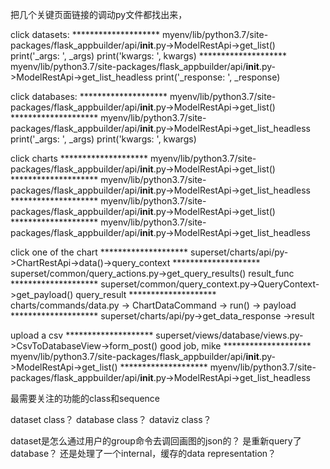 把几个关键页面链接的调动py文件都找出来，

click datasets:
******************** myenv/lib/python3.7/site-packages/flask_appbuilder/api/__init__.py->ModelRestApi->get_list() 
print('_args: ', _args)
print('kwargs: ', kwargs)
******************** myenv/lib/python3.7/site-packages/flask_appbuilder/api/__init__.py->ModelRestApi->get_list_headless
print('_response: ', _response)

click databases:
******************** myenv/lib/python3.7/site-packages/flask_appbuilder/api/__init__.py->ModelRestApi->get_list() 
******************** myenv/lib/python3.7/site-packages/flask_appbuilder/api/__init__.py->ModelRestApi->get_list_headless
print('_args: ', _args)
print('kwargs: ', kwargs)

click charts
******************** myenv/lib/python3.7/site-packages/flask_appbuilder/api/__init__.py->ModelRestApi->get_list() 
******************** myenv/lib/python3.7/site-packages/flask_appbuilder/api/__init__.py->ModelRestApi->get_list_headless
******************** myenv/lib/python3.7/site-packages/flask_appbuilder/api/__init__.py->ModelRestApi->get_list() 
******************** myenv/lib/python3.7/site-packages/flask_appbuilder/api/__init__.py->ModelRestApi->get_list_headless

click one of the chart
******************** superset/charts/api/py->ChartRestApi->data()->query_context
******************** superset/common/query_actions.py->get_query_results() result_func
******************** superset/common/query_context.py->QueryContext->get_payload() query_result
******************** charts/commands/data.py -> ChartDataCommand -> run() -> payload
******************** superset/charts/api/py->get_data_response ->result

upload a csv
******************** superset/views/database/views.py->CsvToDatabaseView->form_post()
good job, mike
******************** myenv/lib/python3.7/site-packages/flask_appbuilder/api/__init__.py->ModelRestApi->get_list() 
******************** myenv/lib/python3.7/site-packages/flask_appbuilder/api/__init__.py->ModelRestApi->get_list_headless





最需要关注的功能的class和sequence

dataset class？
database class？
dataviz class？

dataset是怎么通过用户的group命令去调回画图的json的？
	是重新query了database？
	还是处理了一个internal，缓存的data representation？
